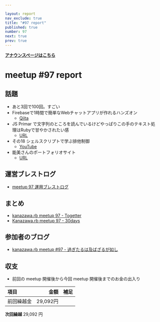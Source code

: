 ```yaml
---

layout: report
nav_exclude: true
title: "#97 report"
published: true
number: 97
next: true
prev: true
---
```


<div style="text-align: left;"><a href="/97/"><strong>アナウンスページはこちら</strong></a></div>

# meetup #97 report

## 話題

* あと3回で100回。すごい
* Firebaseで1時間で簡単なWebチャットアプリが作れるハンズオン
  + [Qiita](https://qiita.com/taketakekaho/items/52b7c196ddbd4cb3c968)
* JS Primar で文字列のところを読んでいるけどやっぱりこの手のテキスト処理はRubyで甘やかされたい感
  + [URL](https://jsprimer.net/basic/string/)
* その18 シェルスクリプトで学ぶ排他制御
  + [YouTube](https://www.youtube.com/watch?v=RPKt1p2SkxY&feature=youtu.be)
* 能美さんのポートフォリオサイト
  + [URL](https://27ma4-ryusei.netlify.app/)

## 運営ブレストログ

* [meetup 97 運用ブレストログ](https://github.com/kanazawarb/meetup/wiki/meetup-97-%E9%81%8B%E7%94%A8%E3%83%96%E3%83%AC%E3%82%B9%E3%83%88%E3%83%AD%E3%82%B0)

## まとめ

* [kanazawa.rb meetup 97 - Togetter](https://togetter.com/li/1595488)
* [Kanazawa.rb meetup 97 - 30days](https://30d.jp/kzrb/87)

## 参加者のブログ

* [kanazawa\.rb meetup \#97 \- 過ぎたるは及ばざるが如し](https://cotton-desu.hatenablog.com/entry/2020/09/26/120000)

## 収支

* 前回の meetup 開催後から今回 meetup 開催後までのお金の出入り

|項目                           |金額         |補足                                               |
|:------------------------------|------------:|:--------------------------------------------------|
| 前回繰越金                    |    29,092円 |                                                   |

**次回繰越**  29,092 円

